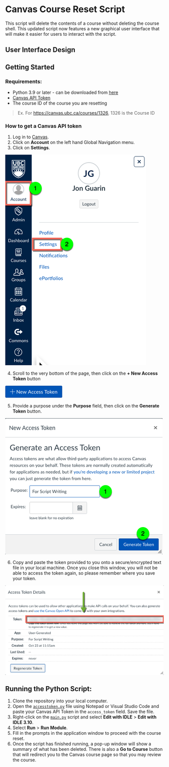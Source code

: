 # Canvas Course Reset Script
 
This script will delete the contents of a course without deleting the course shell. This updated script now features a new graphical user interface that will make it easier for users to interact with the script. 

## User Interface Design

## Getting Started

### Requirements:
- Python 3.9 or later - can be downloaded from [here](https://www.python.org/getit/)
- [Canvas API Token](https://learninganalytics.ubc.ca/for-students/canvas-api/)
- The course ID of the course you are resetting
> Ex. For https://canvas.ubc.ca/courses/1326, 1326 is the Course ID

### How to get a Canvas API token
1. Log in to [Canvas](https://canvas.ubc.ca).
2. Click on **Account** on the left hand Global Navigation menu.
3. Click on **Settings**. 

![settings](https://github.com/jguarin16/screenshots/blob/master/account_settings.png)

4. Scroll to the very bottom of the page, then click on the **+ New Access Token** button

![new_access_token](https://github.com/jguarin16/screenshots/blob/master/access_token_button.png)

5. Provide a purpose under the **Purpose** field, then click on the **Generate Token** button. 

![access-token-window](https://github.com/jguarin16/screenshots/blob/master/access_token_window.png)

6. Copy and paste the token provided to you onto a secure/encrypted text file in your local machine. Once you close this window, you will not be able to access the token again, so please remember where you save your token.

![access-token-details](https://github.com/jguarin16/screenshots/blob/master/save_token.png)

## Running the Python Script:
1. Clone the repository into your local computer.
2. Open the [`accesstoken.py`](https://github.com/ubccapico/course-reset-script/blob/with-gui/accesstoken.py) file using Notepad or Visual Studio Code and paste your Canvas API Token in the `access_token` field. Save the file.
3. Right-click on the [`main.py`](https://github.com/ubccapico/course-reset-script/blob/with-gui/main.py) script and select **Edit with IDLE** > **Edit with IDLE 3.10**.
4. Select **Run** > **Run Module**.
5. Fill in the prompts in the application window to proceed with the course reset.
6. Once the script has finished running, a pop-up window will show a summary of what has been deleted. There is also a **Go to Course** button that will redirect you to the Canvas course page so that you may review the course.
